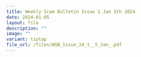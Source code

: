```yaml
---
title: Weekly Scam Bulletin Issue 1 Jan 5th 2024
date: 2024-01-05
layout: file
description: ""
image: ""
variant: tiptap
file_url: /files/WSB_Issue_24_1__5_Jan_.pdf
---
```

